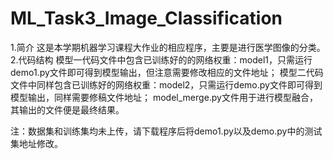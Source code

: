 # ML_Task3_Image_Classification
1.简介
这是本学期机器学习课程大作业的相应程序，主要是进行医学图像的分类。
2.代码结构
模型一代码文件中包含已训练好的的网络权重：model1，只需运行demo1.py文件即可得到模型输出，但注意需要修改相应的文件地址；
模型二代码文件中同样包含已训练好的网络权重：model2，只需运行demo.py文件即可得到模型输出，同样需要修稿文件地址；
model_merge.py文件用于进行模型融合，其输出的文件便是最终结果。

注：数据集和训练集均未上传，请下载程序后将demo1.py以及demo.py中的测试集地址修改。

